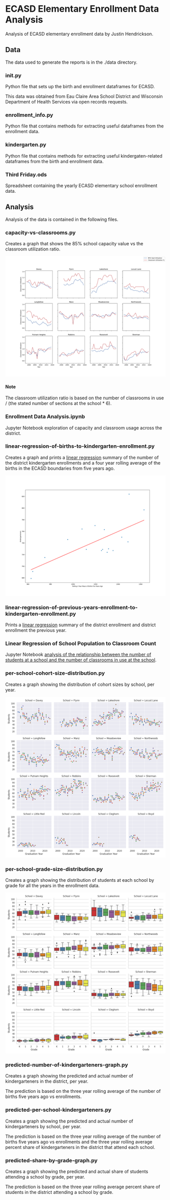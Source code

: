 # ECASD Elementary Enrollment Data Analysis
Analysis of ECASD elementary enrollment data by Justin Hendrickson.

## Data
The data used to generate the reports is in the ./data directory.

### __init__.py
Python file that sets up the birth and enrollment dataframes for ECASD.

This data was obtained from Eau Claire Area School District and Wisconsin Department of Health Services via open
records requests.

### enrollment_info.py
Python file that contains methods for extracting useful dataframes from the enrollment data.

### kindergarten.py
Python file that contains methods for extracting useful kindergaten-related dataframes from the birth and enrollment 
data.

### Third Friday.ods
Spreadsheet containing the yearly ECASD elementary school enrollment data.

## Analysis
Analysis of the data is contained in the following files.

### capacity-vs-classrooms.py
Creates a graph that shows the 85% school capacity value vs the classroom utilization ratio.

![85% capacity to classroom utilization](./artifacts/capacity-vs-classrooms.png)

#### Note
The classroom utilization ratio is based on the number of classrooms in use / (the stated number of sections at the school * 6).

### Enrollment Data Analysis.ipynb
Jupyter Notebook exploration of capacity and classroom usage across the district.

### linear-regression-of-births-to-kindergarten-enrollment.py
Creates a graph and prints a [linear regression](https://en.wikipedia.org/wiki/Linear_regression) summary of the number of the district kindergarten enrollments and a four year rolling average of the births in the ECASD boundaries from five years ago.

![linear regression of the district kindergarten enrollment and four year rolling average of births in ECASD boundaries five years ago](./artifacts/linear-regression-of-births-to-kindergarten-enrollment.png) 

### linear-regression-of-previous-years-enrollment-to-kindergarten-enrollment.py
Prints a [linear regression](https://en.wikipedia.org/wiki/Linear_regression) summary of the district enrollment and district enrollment the previous year.

### Linear Regression of School Population to Classroom Count
Jupyter Notebook [analysis of the relationship between the number of students at a school and the number of classrooms in use at the school](Linear%20Regression%20of%20Yearly%20School%20Population%20and%20Classroom%20Usage.ipynb").

### per-school-cohort-size-distribution.py
Creates a graph showing the distribution of cohort sizes by school, per year.

![scatter plot of cohort distribution by school and year](./artifacts/per-school-cohort-size-distribution.png)

### per-school-grade-size-distribution.py
Creates a graph showing the distribution of students at each school by grade for all the years in the enrollment data.

![box plot of the distribution of class sizes by school and year](./artifacts/per-school-grade-size-distribution.png)

### predicted-number-of-kindergarteners-graph.py
Creates a graph showing the predicted and actual number of kindergarteners in the district, per year.

The prediction is based on the three year rolling average of the number of births five years ago vs enrollments.

### predicted-per-school-kindergarteners.py
Creates a graph showing the predicted and actual number of kindergarteners by school, per year.

The prediction is based on the three year rolling average of the number of births five years ago vs enrollments and the
three year rolling average percent share of kindergarteners in the district that attend each school.

### predicted-share-by-grade-graph.py
Creates a graph showing the predicted and actual share of students attending a school by grade, per year.

The prediction is based on the three year rolling average percent share of students in the district attending a school
by grade.
